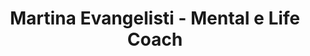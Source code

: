 ---
title: "Martina Evangelisti - Mental e Life Coach"
description: "Mental e Life Coach certificata. Supporto per la crescita personale e il miglioramento delle performance. Consulenze individuali, di coppia, familiari e per la performance a Frosinone, Roma e online."
registration: "AICP - Associazione Italiana Coach Professionisti"
free_consultation: false
---